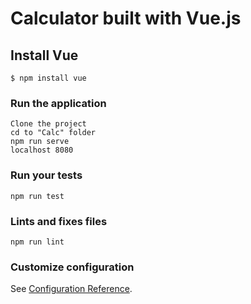 # Calculator built with Vue.js

## Install Vue
```
$ npm install vue
```

### Run the application
```
Clone the project
cd to "Calc" folder
npm run serve
localhost 8080
```

### Run your tests
```
npm run test
```

### Lints and fixes files
```
npm run lint
```

### Customize configuration
See [Configuration Reference](https://cli.vuejs.org/config/).
